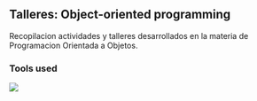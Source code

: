 ## Talleres: Object-oriented programming

Recopilacion actividades y talleres desarrollados en la materia de Programacion Orientada a Objetos.

### Tools used

<a href="https://skillicons.dev">
  <img src="https://skillicons.dev/icons?i=java,git,github,vscode&theme=dark" />
</a>

